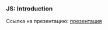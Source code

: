 ### JS: Introduction
Ссылка на презентацию: [презентация](https://github.com/ait-tr/cohort33/blob/main/front_end/lesson_07/JavaScript_Introduction.pdf)